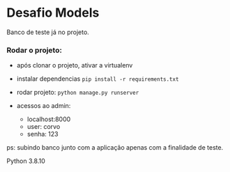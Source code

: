 # Desafio Models

Banco de teste já no projeto. 

### Rodar o projeto:
  * após clonar o projeto, ativar a virtualenv
  * instalar dependencias
  ```pip install -r requirements.txt```
  
  * rodar projeto:
  ```python manage.py runserver```

  * acessos ao admin:
    * localhost:8000
    * user: corvo
    * senha: 123
  
  ps: subindo banco junto com a aplicação apenas com a finalidade de teste.

Python 3.8.10
